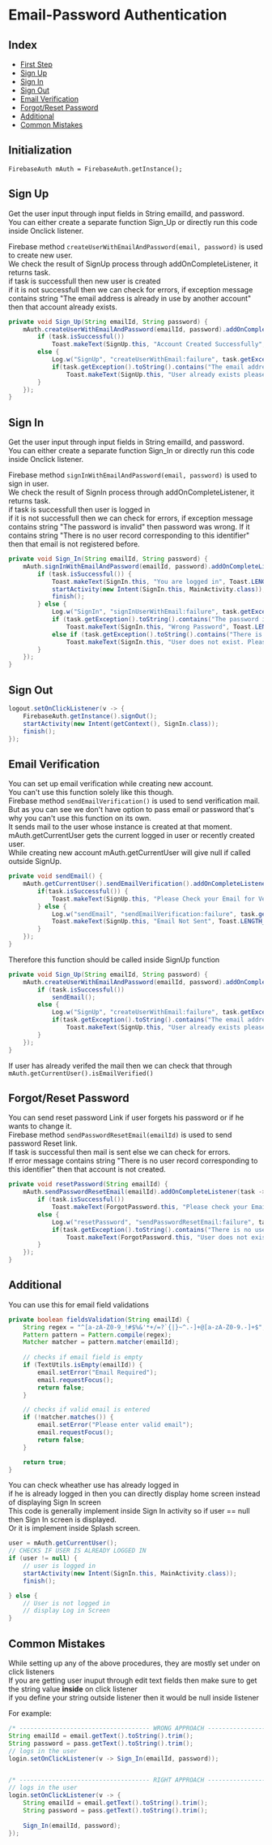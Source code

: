 # Email-Password Authentication

## Index 
* [First Step](#initialization)  
* [Sign Up](#sign-up)   
* [Sign In](#sign-in)  
* [Sign Out](#sign-out)
* [Email Verification](#email-verification)  
* [Forgot/Reset Password](#forgotreset-password)  
* [Additional](#additional)  
* [Common Mistakes](#common-mistakes)

## Initialization  

`FirebaseAuth mAuth = FirebaseAuth.getInstance();`

## Sign Up

Get the user input through input fields in String emailId, and password.  
You can either create a separate function Sign_Up or directly run this code inside Onclick listener. 

Firebase method `createUserWithEmailAndPassword(email, password)` is used to create new user.   
We check the result of SignUp process through addOnCompleteListener, it returns task.  
if task is successfull then new user is created  
if it is not successfull then we can check for errors, if exception message contains string "The email address is already in use by another account" then that account already exists.
```Java
private void Sign_Up(String emailId, String password) {
    mAuth.createUserWithEmailAndPassword(emailId, password).addOnCompleteListener(this, task -> {
        if (task.isSuccessful())
            Toast.makeText(SignUp.this, "Account Created Successfully", Toast.LENGTH_SHORT).show();
        else {
            Log.w("SignUp", "createUserWithEmail:failure", task.getException());
            if(task.getException().toString().contains("The email address is already in use by another account"))
                Toast.makeText(SignUp.this, "User already exists please log in", Toast.LENGTH_SHORT).show();
        }
    });
}
```    
## Sign In

Get the user input through input fields in String emailId, and password.  
You can either create a separate function Sign_In or directly run this code inside Onclick listener.  

Firebase method `signInWithEmailAndPassword(email, password)` is used to sign in user.  
We check the result of SignIn process through addOnCompleteListener, it returns task.  
if task is successfull then user is logged in   
if it is not successfull then we can check for errors, if exception message contains string "The password is invalid" then password was wrong. If it contains string "There is no user record corresponding to this identifier" then that email is not registered before.  


```Java
private void Sign_In(String emailId, String password) {
    mAuth.signInWithEmailAndPassword(emailId, password).addOnCompleteListener(this, task -> {
        if (task.isSuccessful()) {
            Toast.makeText(SignIn.this, "You are logged in", Toast.LENGTH_SHORT).show();
            startActivity(new Intent(SignIn.this, MainActivity.class));
            finish();
        } else {
            Log.w("SignIn", "signInUserWithEmail:failure", task.getException());
            if (task.getException().toString().contains("The password is invalid"))
                Toast.makeText(SignIn.this, "Wrong Password", Toast.LENGTH_SHORT).show();
            else if (task.getException().toString().contains("There is no user record corresponding to this identifier"))
                Toast.makeText(SignIn.this, "User does not exist. Please create new account", Toast.LENGTH_SHORT).show();
        }
    });
}
```

## Sign Out

```Java
logout.setOnClickListener(v -> {
    FirebaseAuth.getInstance().signOut();
    startActivity(new Intent(getContext(), SignIn.class));
    finish();
});
```      

## Email Verification

You can set up email verification while creating new account.  
You can't use this function solely like this though.  
Firebase method `sendEmailVerification()` is used to send verification mail.  
But as you can see we don't have option to pass email or password that's why you can't use this function on its own.  
It sends mail to the user whose instance is created at that moment. mAuth.getCurrentUser gets the current logged in user or recently created user.  
While creating new account mAuth.getCurrentUser will give null if called outside SignUp.

```Java
private void sendEmail() {
    mAuth.getCurrentUser().sendEmailVerification().addOnCompleteListener(task -> {
        if(task.isSuccessful()) {
            Toast.makeText(SignUp.this, "Please Check your Email for Verification link", Toast.LENGTH_SHORT).show();
        } else {
            Log.w("sendEmail", "sendEmailVerification:failure", task.getException());
            Toast.makeText(SignUp.this, "Email Not Sent", Toast.LENGTH_SHORT).show();
        }
    });
}
```

Therefore this function should be called inside SignUp function 
```Java
private void Sign_Up(String emailId, String password) {
    mAuth.createUserWithEmailAndPassword(emailId, password).addOnCompleteListener(this, task -> {
        if (task.isSuccessful())
            sendEmail();
        else {
            Log.w("SignUp", "createUserWithEmail:failure", task.getException());
            if(task.getException().toString().contains("The email address is already in use by another account"))
                Toast.makeText(SignUp.this, "User already exists please log in", Toast.LENGTH_SHORT).show();
        }
    });
}
```

If user has already verifed the mail then we can check that through 
`mAuth.getCurrentUser().isEmailVerified()`

## Forgot/Reset Password

You can send reset password Link if user forgets his password or if he wants to change it.  
Firebase method `sendPasswordResetEmail(emailId)` is used to send password Reset link.  
If task is successful then mail is sent else we can check for errors.  
If error message contains string "There is no user record corresponding to this identifier" then that account is not created.

```Java
private void resetPassword(String emailId) {
    mAuth.sendPasswordResetEmail(emailId).addOnCompleteListener(task -> {
        if (task.isSuccessful())
            Toast.makeText(ForgotPassword.this, "Please check your Email", Toast.LENGTH_SHORT).show();
        else {
            Log.w("resetPassword", "sendPasswordResetEmail:failure", task.getException());
            if(task.getException().toString().contains("There is no user record corresponding to this identifier"))
                Toast.makeText(ForgotPassword.this, "User does not exist. Please create new account", Toast.LENGTH_SHORT).show();
        }
    });
}
```


## Additional

You can use this for email field validations

```Java
private boolean fieldsValidation(String emailId) {
    String regex = "^[a-zA-Z0-9_!#$%&'*+/=?`{|}~^.-]+@[a-zA-Z0-9.-]+$";
    Pattern pattern = Pattern.compile(regex);
    Matcher matcher = pattern.matcher(emailId);
    
    // checks if email field is empty
    if (TextUtils.isEmpty(emailId)) {
        email.setError("Email Required");
        email.requestFocus();
        return false;
    }

    // checks if valid email is entered
    if (!matcher.matches()) {
        email.setError("Please enter valid email");
        email.requestFocus();
        return false;
    }

    return true;
}
```

You can check wheather use has already logged in  
if he is already logged in then you can directly display home screen instead of displaying Sign In screen  
This code is generally implement inside Sign In activity so if user == null then Sign In screen is displayed.  
Or it is implement inside Splash screen.
```Java
user = mAuth.getCurrentUser();
// CHECKS IF USER IS ALREADY LOGGED IN
if (user != null) {
    // user is logged in
    startActivity(new Intent(SignIn.this, MainActivity.class));
    finish();

} else {
    // User is not logged in
    // display Log in Screen
}
```

## Common Mistakes

While setting up any of the above procedures, they are mostly set under on click listeners  
If you are getting user inuput through edit text fields then make sure to get the string value **inside** on click listener  
if you define your string outside listener then it would be null inside listener

For example:
```Java
/* ------------------------------------ WRONG APPROACH ------------------------------------ */
String emailId = email.getText().toString().trim();
String password = pass.getText().toString().trim();
// logs in the user
login.setOnClickListener(v -> Sign_In(emailId, password));


/* ------------------------------------ RIGHT APPROACH ------------------------------------ */
// logs in the user
login.setOnClickListener(v -> {
    String emailId = email.getText().toString().trim();
    String password = pass.getText().toString().trim();
    
    Sign_In(emailId, password);
});
```
